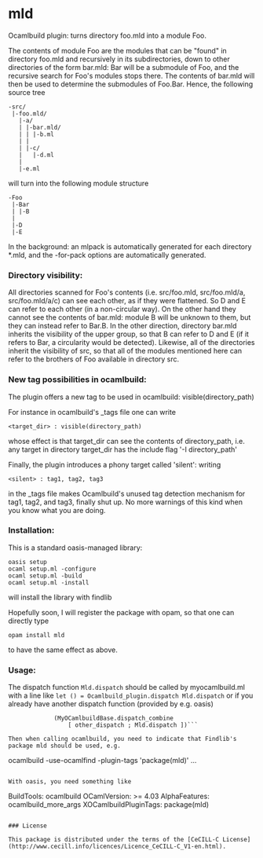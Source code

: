# mld
Ocamlbuild plugin: turns directory foo.mld into a module Foo.

The contents of module Foo are the modules that can be "found" in directory foo.mld and recursively in its subdirectories, down to other directories of the form bar.mld:
Bar will be a submodule of Foo, and the recursive search for Foo's modules stops there.
The contents of bar.mld will then be used to determine the submodules of Foo.Bar.
Hence, the following source tree

```
-src/
 |-foo.mld/
   |-a/
   | |-bar.mld/
   | | |-b.ml
   | |
   | |-c/
   |   |-d.ml
   |
   |-e.ml
```

will turn into the following module structure

```
-Foo
 |-Bar
 | |-B
 |
 |-D
 |-E
```

In the background: an mlpack is automatically generated for each directory *.mld, and the -for-pack options are automatically generated.

### Directory visibility:

All directories scanned for Foo's contents (i.e. src/foo.mld, src/foo.mld/a, src/foo.mld/a/c) can see each other, as if they were flattened.
So D and E can refer to each other (in a non-circular way).
On the other hand they cannot see the contents of bar.mld: module B will be unknown to them, but they can instead refer to Bar.B.
In the other direction, directory bar.mld inherits the visibility of the upper group, so that B can refer to D and E (if it refers to Bar, a circularity would be detected).
Likewise, all of the directories inherit the visibility of src, so that all of the modules mentioned here can refer to the brothers of Foo available in directory src.

### New tag possibilities in ocamlbuild:

The plugin offers a new tag to be used in ocamlbuild: visible(directory_path)

For instance in ocamlbuild's _tags file one can write
```
<target_dir> : visible(directory_path)
```
whose effect is that target_dir can see the contents of directory_path,
i.e. any target in directory target_dir has the include flag '-I directory_path'

Finally, the plugin introduces a phony target called 'silent':
writing
```
<silent> : tag1, tag2, tag3
```
in the _tags file
makes Ocamlbuild's unused tag detection mechanism for tag1, tag2, and tag3, finally shut up.
No more warnings of this kind when you know what you are doing.

### Installation:

This is a standard oasis-managed library:
```
oasis setup
ocaml setup.ml -configure
ocaml setup.ml -build
ocaml setup.ml -install
```
will install the library with findlib

Hopefully soon, I will register the package with opam, so that one can directly type
```
opam install mld
```
to have the same effect as above.

### Usage:

The dispatch function `Mld.dispatch` should be called by myocamlbuild.ml with a line like
```let () = Ocamlbuild_plugin.dispatch Mld.dispatch```
or if you already have another dispatch function (provided by e.g. oasis)
```let () = Ocamlbuild_plugin.dispatch
             (MyOCamlbuildBase.dispatch_combine
                 [ other_dispatch ; Mld.dispatch ])```

Then when calling ocamlbuild, you need to indicate that Findlib's package mld should be used, e.g.
```
ocamlbuild -use-ocamlfind  -plugin-tags 'package(mld)' ...
```

With oasis, you need something like

```
BuildTools:  ocamlbuild
OCamlVersion:           >= 4.03
AlphaFeatures:          ocamlbuild_more_args
XOCamlbuildPluginTags:  package(mld)
```

### License

This package is distributed under the terms of the [CeCILL-C License](http://www.cecill.info/licences/Licence_CeCILL-C_V1-en.html).
